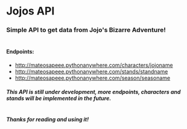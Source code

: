 # Jojos API

### Simple API to get data from Jojo's Bizarre Adventure!
#
#
#### Endpoints:

- http://mateosapeee.pythonanywhere.com/characters/jojoname
- http://mateosapeee.pythonanywhere.com/stands/standname
- http://mateosapeee.pythonanywhere.com/season/seasoname

##### This API is still under development, more endpoints, characters and stands will be implemented in the future.
#
##### Thanks for reading and using it!